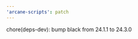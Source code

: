 ```yaml
---
'arcane-scripts': patch
---
```


<!-- markdownlint-disable MD041 -->chore(deps-dev): bump black from 24.1.1 to 24.3.0
